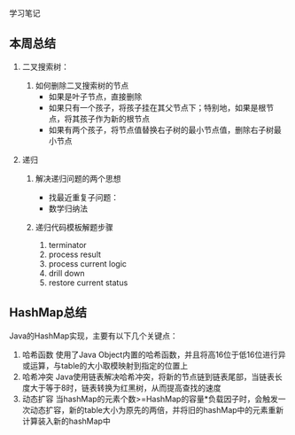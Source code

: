 学习笔记

## 本周总结

1. 二叉搜索树：
    1. 如何删除二叉搜索树的节点
        * 如果是叶子节点，直接删除
        * 如果只有一个孩子，将孩子挂在其父节点下；特别地，如果是根节点，将其孩子作为新的根节点
        * 如果有两个孩子，将节点值替换右子树的最小节点值，删除右子树最小节点

2. 递归
    1. 解决递归问题的两个思想
        * 找最近重复子问题：
        * 数学归纳法
        
    2. 递归代码模板解题步骤
        1. terminator
        2. process result   
        3. process current logic
        4. drill down
        5. restore current status
        
## HashMap总结

Java的HashMap实现，主要有以下几个关键点：
1. 哈希函数
使用了Java Object内置的哈希函数，并且将高16位于低16位进行异或运算，与table的大小取模映射到指定的位置上
2. 哈希冲突
Java使用链表解决哈希冲突，将新的节点链到链表尾部，当链表长度大于等于8时，链表转换为红黑树，从而提高查找的速度
3. 动态扩容
当hashMap的元素个数>=HashMap的容量*负载因子时，会触发一次动态扩容，新的table大小为原先的两倍，并将旧的hashMap中的元素重新计算装入新的hashMap中
